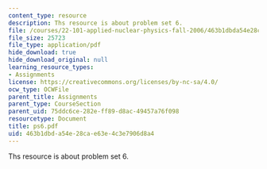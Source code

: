 ```yaml
---
content_type: resource
description: Ths resource is about problem set 6.
file: /courses/22-101-applied-nuclear-physics-fall-2006/463b1dbda54e28cae63e4c3e7906d8a4_ps6.pdf
file_size: 25723
file_type: application/pdf
hide_download: true
hide_download_original: null
learning_resource_types:
- Assignments
license: https://creativecommons.org/licenses/by-nc-sa/4.0/
ocw_type: OCWFile
parent_title: Assignments
parent_type: CourseSection
parent_uid: 75ddc6ce-282e-ff89-d8ac-49457a76f098
resourcetype: Document
title: ps6.pdf
uid: 463b1dbd-a54e-28ca-e63e-4c3e7906d8a4
---
```

Ths resource is about problem set 6.